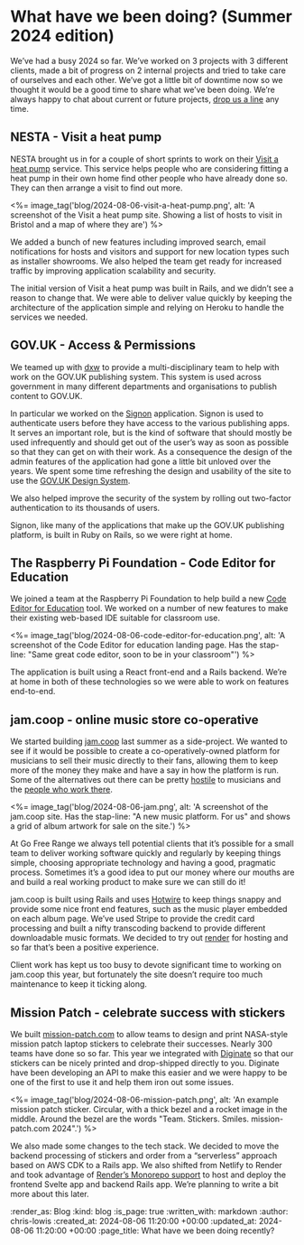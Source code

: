 # What have we been doing? (Summer 2024 edition)

We’ve had a busy 2024 so far. We’ve worked on 3 projects with 3 different clients, made a bit of progress on 2 internal projects and tried to take care of ourselves and each other. We’ve got a little bit of downtime now so we thought it would be a good time to share what we’ve been doing. We’re always happy to chat about current or future projects, [drop us a line](mailto:lets@gofreerange.com) any time.

## NESTA - Visit a heat pump

NESTA brought us in for a couple of short sprints to work on their [Visit a heat pump](https://app.visitaheatpump.com/) service. This service helps people who are considering fitting a heat pump in their own home find other people who have already done so. They can then arrange a visit to find out more.

<%= image_tag('blog/2024-08-06-visit-a-heat-pump.png', alt: 'A screenshot of the Visit a heat pump site. Showing a list of hosts to visit in Bristol and a map of where they are') %>

We added a bunch of new features including improved search, email notifications for hosts and visitors and support for new location types such as installer showrooms. We also helped the team get ready for increased traffic by improving application scalability and security.

The initial version of Visit a heat pump was built in Rails, and we didn’t see a reason to change that. We were able to deliver value quickly by keeping the architecture of the application simple and relying on Heroku to handle the services we needed.

## GOV.UK - Access & Permissions

We teamed up with [dxw](https://www.dxw.com/) to provide a multi-disciplinary team to help with work on the GOV.UK publishing system. This system is used across government in many different departments and organisations to publish content to GOV.UK.

In particular we worked on the [Signon](https://github.com/alphagov/signon) application. Signon is used to authenticate users before they have access to the various publishing apps. It serves an important role, but is the kind of software that should mostly be used infrequently and should get out of the user’s way as soon as possible so that they can get on with their work. As a consequence the design of the admin features of the application had gone a little bit unloved over the years. We spent some time refreshing the design and usability of the site to use the [GOV.UK Design System](https://design-system.service.gov.uk/).

We also helped improve the security of the system by rolling out two-factor authentication to its thousands of users.

Signon, like many of the applications that make up the GOV.UK publishing platform, is built in Ruby on Rails, so we were right at home.

## The Raspberry Pi Foundation - Code Editor for Education

We joined a team at the Raspberry Pi Foundation to help build a new [Code Editor for Education]([https://editor.raspberrypi.org/en/education](https://editor.raspberrypi.org/en/education)) tool. We worked on a number of new features to make their existing web-based IDE suitable for classroom use.

<%= image_tag('blog/2024-08-06-code-editor-for-education.png', alt: 'A screenshot of the Code Editor for education landing page. Has the stap-line: "Same great code editor, soon to be in your classroom"') %>

The application is built using a React front-end and a Rails backend. We’re at home in both of these technologies so we were able to work on features end-to-end.

## jam.coop - online music store co-operative

We started building [jam.coop](https://jam.coop) last summer as a side-project. We wanted to see if it would be possible to create a co-operatively-owned platform for musicians to sell their music directly to their fans, allowing them to keep more of the money they make and have a say in how the platform is run. Some of the alternatives out there can be pretty [hostile](https://en.wikipedia.org/wiki/Criticism_of_Spotify) to musicians and the [people who work there](https://jacobin.com/2023/12/bandcamp-music-streaming-sale-tech-workers-union-layoffs-organizing).

<%= image_tag('blog/2024-08-06-jam.png', alt: 'A screenshot of the jam.coop site. Has the stap-line: "A new music platform. For us" and shows a grid of album artwork for sale on the site.') %>

At Go Free Range we always tell potential clients that it’s possible for a small team to deliver working software quickly and regularly by keeping things simple, choosing appropriate technology and having a good, pragmatic process. Sometimes it’s a good idea to put our money where our mouths are and build a real working product to make sure we can still do it!

jam.coop is built using Rails and uses [Hotwire](https://hotwired.dev/) to keep things snappy and provide some nice front end features, such as the music player embedded on each album page. We’ve used Stripe to provide the credit card processing and built a nifty transcoding backend to provide different downloadable music formats. We decided to try out [render](https://render.com/) for hosting and so far that’s been a positive experience.

Client work has kept us too busy to devote significant time to working on jam.coop this year, but fortunately the site doesn’t require too much maintenance to keep it ticking along.

## Mission Patch - celebrate success with stickers

We built [mission-patch.com](https://mission-patch.com/) to allow teams to design and print NASA-style mission patch laptop stickers to celebrate their successes. Nearly 300 teams have done so so far. This year we integrated with [Diginate](https://diginate.com) so that our stickers can be nicely printed and drop-shipped directly to you. Diginate have been developing an API to make this easier and we were happy to be one of the first to use it and help them iron out some issues.

<%= image_tag('blog/2024-08-06-mission-patch.png', alt: 'An example mission patch sticker. Circular, with a thick bezel and a rocket image in the middle. Around the bezel are the words "Team. Stickers. Smiles. mission-patch.com 2024".') %>

We also made some changes to the tech stack. We decided to move the backend processing of stickers and order from a “serverless” approach based on AWS CDK to a Rails app. We also shifted from Netlify to Render and took advantage of [Render’s Monorepo support](https://docs.render.com/monorepo-support) to host and deploy the frontend Svelte app and backend Rails app. We’re planning to write a bit more about this later.

:render_as: Blog
:kind: blog
:is_page: true
:written_with: markdown
:author: chris-lowis
:created_at: 2024-08-06 11:20:00 +00:00
:updated_at: 2024-08-06 11:20:00 +00:00
:page_title: What have we been doing recently?
